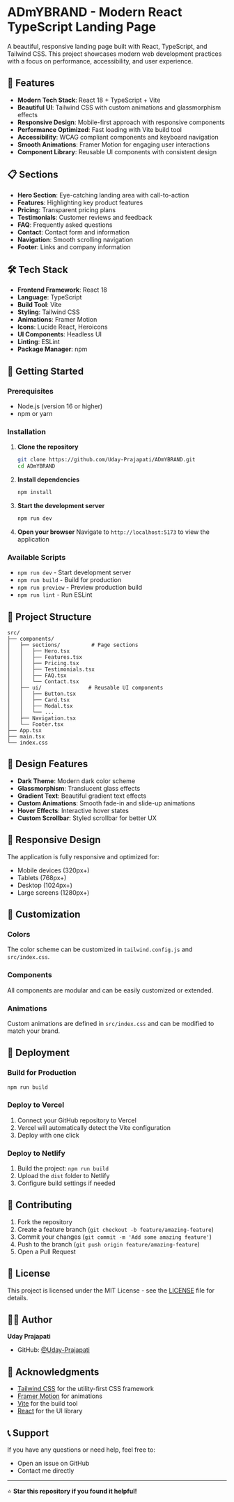 # ADmYBRAND - Modern React TypeScript Landing Page

A beautiful, responsive landing page built with React, TypeScript, and Tailwind CSS. This project showcases modern web development practices with a focus on performance, accessibility, and user experience.

## 🚀 Features

- **Modern Tech Stack**: React 18 + TypeScript + Vite
- **Beautiful UI**: Tailwind CSS with custom animations and glassmorphism effects
- **Responsive Design**: Mobile-first approach with responsive components
- **Performance Optimized**: Fast loading with Vite build tool
- **Accessibility**: WCAG compliant components and keyboard navigation
- **Smooth Animations**: Framer Motion for engaging user interactions
- **Component Library**: Reusable UI components with consistent design

## 📋 Sections

- **Hero Section**: Eye-catching landing area with call-to-action
- **Features**: Highlighting key product features
- **Pricing**: Transparent pricing plans
- **Testimonials**: Customer reviews and feedback
- **FAQ**: Frequently asked questions
- **Contact**: Contact form and information
- **Navigation**: Smooth scrolling navigation
- **Footer**: Links and company information

## 🛠️ Tech Stack

- **Frontend Framework**: React 18
- **Language**: TypeScript
- **Build Tool**: Vite
- **Styling**: Tailwind CSS
- **Animations**: Framer Motion
- **Icons**: Lucide React, Heroicons
- **UI Components**: Headless UI
- **Linting**: ESLint
- **Package Manager**: npm

## 🚀 Getting Started

### Prerequisites

- Node.js (version 16 or higher)
- npm or yarn

### Installation

1. **Clone the repository**
   ```bash
   git clone https://github.com/Uday-Prajapati/ADmYBRAND.git
   cd ADmYBRAND
   ```

2. **Install dependencies**
   ```bash
   npm install
   ```

3. **Start the development server**
   ```bash
   npm run dev
   ```

4. **Open your browser**
   Navigate to `http://localhost:5173` to view the application

### Available Scripts

- `npm run dev` - Start development server
- `npm run build` - Build for production
- `npm run preview` - Preview production build
- `npm run lint` - Run ESLint

## 📁 Project Structure

```
src/
├── components/
│   ├── sections/          # Page sections
│   │   ├── Hero.tsx
│   │   ├── Features.tsx
│   │   ├── Pricing.tsx
│   │   ├── Testimonials.tsx
│   │   ├── FAQ.tsx
│   │   └── Contact.tsx
│   ├── ui/               # Reusable UI components
│   │   ├── Button.tsx
│   │   ├── Card.tsx
│   │   ├── Modal.tsx
│   │   └── ...
│   ├── Navigation.tsx
│   └── Footer.tsx
├── App.tsx
├── main.tsx
└── index.css
```

## 🎨 Design Features

- **Dark Theme**: Modern dark color scheme
- **Glassmorphism**: Translucent glass effects
- **Gradient Text**: Beautiful gradient text effects
- **Custom Animations**: Smooth fade-in and slide-up animations
- **Hover Effects**: Interactive hover states
- **Custom Scrollbar**: Styled scrollbar for better UX

## 📱 Responsive Design

The application is fully responsive and optimized for:
- Mobile devices (320px+)
- Tablets (768px+)
- Desktop (1024px+)
- Large screens (1280px+)

## 🔧 Customization

### Colors
The color scheme can be customized in `tailwind.config.js` and `src/index.css`.

### Components
All components are modular and can be easily customized or extended.

### Animations
Custom animations are defined in `src/index.css` and can be modified to match your brand.

## 🚀 Deployment

### Build for Production
```bash
npm run build
```

### Deploy to Vercel
1. Connect your GitHub repository to Vercel
2. Vercel will automatically detect the Vite configuration
3. Deploy with one click

### Deploy to Netlify
1. Build the project: `npm run build`
2. Upload the `dist` folder to Netlify
3. Configure build settings if needed

## 🤝 Contributing

1. Fork the repository
2. Create a feature branch (`git checkout -b feature/amazing-feature`)
3. Commit your changes (`git commit -m 'Add some amazing feature'`)
4. Push to the branch (`git push origin feature/amazing-feature`)
5. Open a Pull Request

## 📄 License

This project is licensed under the MIT License - see the [LICENSE](LICENSE) file for details.

## 👨‍💻 Author

**Uday Prajapati**
- GitHub: [@Uday-Prajapati](https://github.com/Uday-Prajapati)

## 🙏 Acknowledgments

- [Tailwind CSS](https://tailwindcss.com/) for the utility-first CSS framework
- [Framer Motion](https://www.framer.com/motion/) for animations
- [Vite](https://vitejs.dev/) for the build tool
- [React](https://reactjs.org/) for the UI library

## 📞 Support

If you have any questions or need help, feel free to:
- Open an issue on GitHub
- Contact me directly

---

⭐ **Star this repository if you found it helpful!** 
